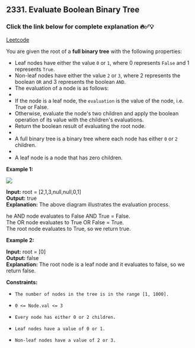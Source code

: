 ## 2331. Evaluate Boolean Binary Tree

### Click the link below for complete explanation 🔥✅💡

[Leetcode]()

You are given the root of a __full binary tree__ with the following properties:

- Leaf nodes have either the value ``0`` or ``1``, where 0 represents ``False`` and 1 represents ``True``.
- Non-leaf nodes have either the value ``2`` or ``3``, where 2 represents the boolean ``OR`` and 3 represents the boolean ``AND``.
- The evaluation of a node is as follows:
- 
- If the node is a leaf node, the ``evaluation`` is the value of the node, i.e. True or False.
- Otherwise, evaluate the node's two children and apply the boolean operation of its value with the children's evaluations.
- Return the boolean result of evaluating the root node.
- 
- A full binary tree is a binary tree where each node has either ``0`` or ``2`` children.
- 
- A leaf node is a node that has zero children.

**Example 1:**

![](https://assets.leetcode.com/uploads/2022/05/16/example1drawio1.png)

**Input:** root = [2,1,3,null,null,0,1]<br>
**Output:** true <br>
**Explanation:** The above diagram illustrates the evaluation process.

he AND node evaluates to False AND True = False. <br>
The OR node evaluates to True OR False = True.<br>
The root node evaluates to True, so we return true.

**Example 2:**

**Input:** root = [0] <br>
**Output:** false<br>
**Explanation:** The root node is a leaf node and it evaluates to false, so we return false.


**Constraints:**

- ``The number of nodes in the tree is in the range [1, 1000].``

- ``0 <= Node.val <= 3``

- ``Every node has either 0 or 2 children.``

- ``Leaf nodes have a value of 0 or 1.``

- ``Non-leaf nodes have a value of 2 or 3.``